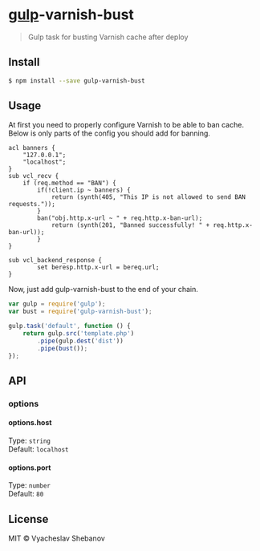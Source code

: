 # [gulp](http://gulpjs.com)-varnish-bust

> Gulp task for busting Varnish cache after deploy



## Install

```sh
$ npm install --save gulp-varnish-bust
```


## Usage

At first you need to properly configure Varnish to be able to ban cache. Below is only parts of the config you should add for banning.

```vcl
acl banners {
    "127.0.0.1";
    "localhost";
}
sub vcl_recv {
	if (req.method == "BAN") {
		if(!client.ip ~ banners) {
			return (synth(405, "This IP is not allowed to send BAN requests."));
		}
		ban("obj.http.x-url ~ " + req.http.x-ban-url);
       		return (synth(201, "Banned successfully! " + req.http.x-ban-url));
       	}
}

sub vcl_backend_response {
        set beresp.http.x-url = bereq.url;
}
```

Now, just add gulp-varnish-bust to the end of your chain.

```js
var gulp = require('gulp');
var bust = require('gulp-varnish-bust');

gulp.task('default', function () {
	return gulp.src('template.php')
		.pipe(gulp.dest('dist'))
		.pipe(bust());
});
```


## API

### options

#### options.host

Type: `string`  
Default: `localhost`

#### options.port

Type: `number`  
Default: `80`


## License

MIT © Vyacheslav Shebanov
